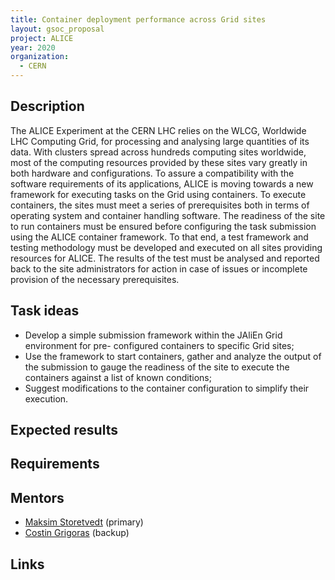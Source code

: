 ```yaml
---
title: Container deployment performance across Grid sites
layout: gsoc_proposal
project: ALICE
year: 2020
organization:
  - CERN
---
```


## Description

The ALICE Experiment at the CERN LHC relies on the WLCG, Worldwide LHC Computing Grid, for processing and analysing large quantities of its data. With clusters spread across hundreds computing sites worldwide, most of the computing resources provided by these sites vary greatly in both hardware and configurations. To assure a compatibility with the software requirements of its applications, ALICE is moving towards a new framework for executing tasks on the Grid using containers. To execute containers, the sites must  meet a series of prerequisites both in terms of operating system and container handling software. The readiness of the site to run containers must be ensured before configuring the task submission using the ALICE container framework. To that end, a test framework and testing methodology must be developed and executed on all sites providing resources for ALICE. The results of the test must be analysed and reported back to the site administrators for action in case of issues or incomplete provision of the necessary prerequisites.  

## Task ideas

 * Develop a simple submission framework within the JAliEn Grid environment for pre- configured containers to specific Grid sites;
 * Use the framework to start containers, gather and analyze the output of the submission to gauge the readiness of the site to execute the containers against a list of known conditions; 
 * Suggest modifications to the container configuration to simplify their execution.

## Expected results

## Requirements

## Mentors
 * [Maksim Storetvedt](mailto:maksim.melnik.storetvedt@cern.ch) (primary)
 * [Costin Grigoras](mailto:consting@cern.ch) (backup)

## Links
